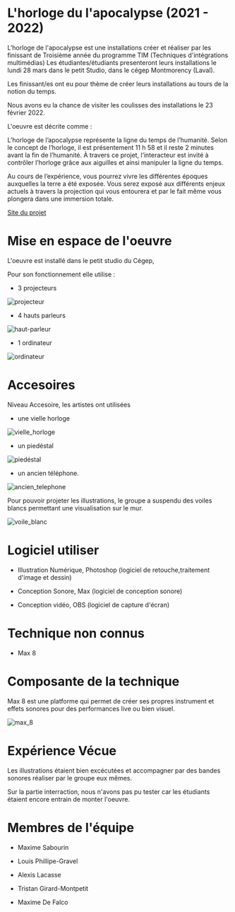 # L'horloge du l'apocalypse (2021 - 2022)

L'horloge de l'apocalypse est une installations créer et réaliser par les finissant de Troisième année du programme TIM (Techniques d'intégrations multimédias)
Les étudiantes/étudiants presenteront leurs installations le lundi 28 mars dans le petit Studio, dans le cégep Montmorency (Laval).

Les finissant/es ont eu pour thème de créer leurs installations au tours de la notion du temps.

Nous avons eu la chance de visiter les coulisses des installations le 23 février 2022.

L'oeuvre est décrite comme :

L’horloge de l’apocalypse représente la ligne du temps de l’humanité. Selon le concept de l’horloge, il est présentement 11 h 58 et il reste 2 minutes avant la fin de l’humanité. À travers ce projet, l’interacteur est invité à contrôler l’horloge grâce aux aiguilles et ainsi manipuler la ligne du temps. 

Au cours de l’expérience, vous pourrez vivre les différentes époques auxquelles la terre a été exposée. Vous serez exposé aux différents enjeux actuels à travers la projection qui vous entourera et par le fait même vous plongera dans une immersion totale.

[Site du projet](https://tim-montmorency.com/2022/projets/L-horloge-de-l-apocalypse/docs/web/index.html)

# Mise en espace de l'oeuvre 

L'oeuvre est installé dans le petit studio du Cégep,

Pour son fonctionnement elle utilise :

* 3 projecteurs 

![projecteur](medias/oeuvre_5_projecteur_plafond.jpg)

* 4 hauts parleurs

![haut-parleur](medias/oeuvre_5_haut_parleur.jpg)

* 1 ordinateur 

![ordinateur](medias/oeuvre_5_ordinateur.jpg)

# Accesoires 

Niveau Accesoire, les artistes ont utilisées 

* une vielle horloge 

![vielle_horloge](medias/oeuvre_5_horloge.jpg)

* un piedéstal 

![piedéstal](medias/oeuvre_5_piedestrale.jpg)

* un ancien téléphone. 

![ancien_telephone](medias/oeuvre_5_ancien_téléphone.jpeg)

Pour pouvoir projeter les illustrations, le groupe a suspendu des voiles blancs permettant une visualisation sur le mur.

![voile_blanc](medias/oeuvre_5_petit_studio.jpg)



# Logiciel utiliser 

* Illustration Numérique, Photoshop (logiciel de retouche,traitement d'image et dessin) 

* Conception Sonore, Max (logiciel de conception sonore) 

* Conception vidéo, OBS (logiciel de capture d'écran)

# Technique non connus 

* Max 8 

# Composante de la technique 

Max 8 est une platforme qui permet de créer ses propres instrument et effets sonores pour des performances live ou bien visuel.

![max_8](medias/oeuvre_5_max_8_logiciel.png)

# Expérience Vécue 

Les illustrations étaient bien excécutées et accompagner par des bandes sonores réaliser par le groupe eux mêmes.

Sur la partie interraction, nous n'avons pas pu tester car les étudiants étaient encore entrain de monter l'oeuvre.





# Membres de l'équipe 

* Maxime Sabourin 

* Louis Phillipe-Gravel 

* Alexis Lacasse  

* Tristan Girard-Montpetit 

* Maxime De Falco 
